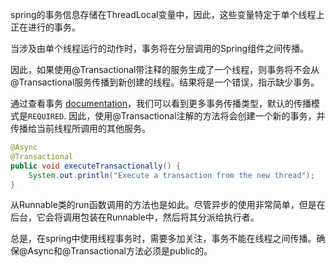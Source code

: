 spring的事务信息存储在ThreadLocal变量中，因此，这些变量特定于单个线程上正在进行的事务。

当涉及由单个线程运行的动作时，事务将在分层调用的Spring组件之间传播。

因此，如果使用@Transactional带注释的服务生成了一个线程，则事务将不会从@Transactional服务传播到新创建的线程。结果将是一个错误，指示缺少事务。

通过查看事务 [documentation](https://docs.spring.io/spring/docs/current/javadoc-api/org/springframework/transaction/annotation/Transactional.html)，我们可以看到更多事务传播类型，默认的传播模式是`REQUIRED`. 因此，使用@Transactional注解的方法将会创建一个新的事务，并传播给当前线程所调用的其他服务。

```java
@Async
@Transactional
public void executeTransactionally() {
    System.out.println("Execute a transaction from the new thread");
}
```

从Runnable类的run函数调用的方法也是如此。尽管异步的使用非常简单，但是在后台，它会将调用包装在Runnable中，然后将其分派给执行者。

总是，在spring中使用线程事务时，需要多加关注，事务不能在线程之间传播。确保@Async和@Transactional方法必须是public的。